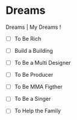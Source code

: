 # Dreams
Dreams | My Dreams !

- [ ] To Be Rich
- [ ] Build a Building 
- [ ] To Be a Multi Designer
- [ ] To Be Producer
- [ ] To Be MMA Figther
- [ ] To Be a Singer
- [ ] To Help the Family


